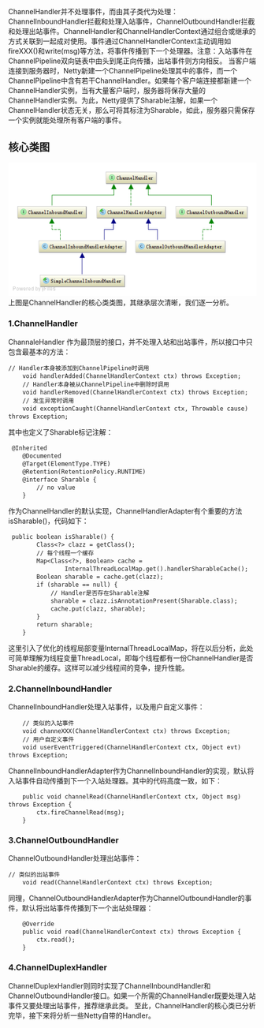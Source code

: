 
ChannelHandler并不处理事件，而由其子类代为处理：ChannelInboundHandler拦截和处理入站事件，ChannelOutboundHandler拦截和处理出站事件。ChannelHandler和ChannelHandlerContext通过组合或继承的方式关联到一起成对使用。事件通过ChannelHandlerContext主动调用如fireXXX()和write(msg)等方法，将事件传播到下一个处理器。注意：入站事件在ChannelPipeline双向链表中由头到尾正向传播，出站事件则方向相反。
当客户端连接到服务器时，Netty新建一个ChannelPipeline处理其中的事件，而一个ChannelPipeline中含有若干ChannelHandler。如果每个客户端连接都新建一个ChannelHandler实例，当有大量客户端时，服务器将保存大量的ChannelHandler实例。为此，Netty提供了Sharable注解，如果一个ChannelHandler状态无关，那么可将其标注为Sharable，如此，服务器只需保存一个实例就能处理所有客户端的事件。

## 核心类图

![8367024ae2bcb818fd07d78781b83c62](Netty源码解析5-ChannelHandler.resources/673AB200-CF20-4FEC-BBC8-D9B0568F70CB.png)
上图是ChannelHandler的核心类类图，其继承层次清晰，我们逐一分析。

### 1.ChannelHandler

ChannaleHandler 作为最顶层的接口，并不处理入站和出站事件，所以接口中只包含最基本的方法：
```
// Handler本身被添加到ChannelPipeline时调用
    void handlerAdded(ChannelHandlerContext ctx) throws Exception;
    // Handler本身被从ChannelPipeline中删除时调用
    void handlerRemoved(ChannelHandlerContext ctx) throws Exception;
    // 发生异常时调用
    void exceptionCaught(ChannelHandlerContext ctx, Throwable cause) throws Exception;
```
其中也定义了Sharable标记注解：
```
 @Inherited
    @Documented
    @Target(ElementType.TYPE)
    @Retention(RetentionPolicy.RUNTIME)
    @interface Sharable {
        // no value
    }
```
作为ChannelHandler的默认实现，ChannelHandlerAdapter有个重要的方法isSharable()，代码如下：

```
 public boolean isSharable() {
        Class<?> clazz = getClass();
        // 每个线程一个缓存
        Map<Class<?>, Boolean> cache = 
                InternalThreadLocalMap.get().handlerSharableCache();
        Boolean sharable = cache.get(clazz);
        if (sharable == null) {
            // Handler是否存在Sharable注解
            sharable = clazz.isAnnotationPresent(Sharable.class);
            cache.put(clazz, sharable);
        }
        return sharable;
    }
```

这里引入了优化的线程局部变量InternalThreadLocalMap，将在以后分析，此处可简单理解为线程变量ThreadLocal，即每个线程都有一份ChannelHandler是否Sharable的缓存。这样可以减少线程间的竞争，提升性能。

### 2.ChannelInboundHandler

ChannelInboundHandler处理入站事件，以及用户自定义事件：
```
    // 类似的入站事件
    void channeXXX(ChannelHandlerContext ctx) throws Exception;
    // 用户自定义事件
    void userEventTriggered(ChannelHandlerContext ctx, Object evt) throws Exception;
```
ChannelInboundHandlerAdapter作为ChannelInboundHandler的实现，默认将入站事件自动传播到下一个入站处理器。其中的代码高度一致，如下：
```
    public void channelRead(ChannelHandlerContext ctx, Object msg) throws Exception {
        ctx.fireChannelRead(msg);
    }
```
### 3.ChannelOutboundHandler

ChannelOutboundHandler处理出站事件：
```
// 类似的出站事件
    void read(ChannelHandlerContext ctx) throws Exception;
```
同理，ChannelOutboundHandlerAdapter作为ChannelOutboundHandler的事件，默认将出站事件传播到下一个出站处理器：
```
    @Override
    public void read(ChannelHandlerContext ctx) throws Exception {
        ctx.read();
    }
```

### 4.ChannelDuplexHandler
ChannelDuplexHandler则同时实现了ChannelInboundHandler和ChannelOutboundHandler接口。如果一个所需的ChannelHandler既要处理入站事件又要处理出站事件，推荐继承此类。
至此，ChannelHandler的核心类已分析完毕，接下来将分析一些Netty自带的Handler。
